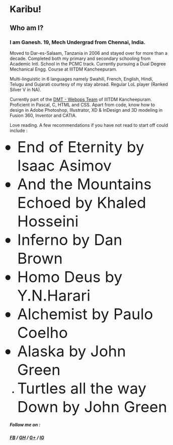 # Karibu!

## **Who am I?**

### I am Ganesh. 19, Mech Undergrad from Chennai, India.

Moved to Dar-es-Salaam, Tanzania in 2006 and stayed over for more than a decade. Completed both my primary and secondary schooling from 
Academic Intl. School in the PCMC track. Currently pursuing a Dual Degree Mechanical Engg. Course at IIITDM Kancheepuram.

Multi-linguistic in 6 languages namely Swahili, French, English, Hindi, Telugu and Gujarati courtesy of my stay abroad. Regular LoL player 
(Ranked Silver V in NA). 

Currently part of the [DMT - Webops Team](https://github.com/DMT-IIITDM) of IIITDM Kancheepuram. Proficient in Pascal, C, HTML and CSS. Apart from code, know how to design
in Adobe Photoshop, Illustrator, XD & InDesign and 3D modeling in Fusion 360, Inventor and CATIA. 

Love reading. A few recommendations if you have not read to start off could include :
<font size=8>
* End of Eternity by Isaac Asimov
* And the Mountains Echoed by Khaled Hosseini
* Inferno by Dan Brown
* Homo Deus by Y.N.Harari
* Alchemist by Paulo Coelho
* Alaska by John Green
* Turtles all the way Down by John Green </font>


##### Follow me on : 
##### [FB](https://www.facebook.com/shriganesh.bollakpalli.7) / [GH](https://github.com/Rhythorn) / [G+](https://plus.google.com/+shriganeshbollakpalli) / [IG](https://www.instagram.com/_s_ganesh/)

